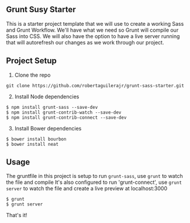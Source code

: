 ## Grunt Susy Starter 

This is a starter project template that we will use to create a working Sass and Grunt Workflow.  We'll have what we need so Grunt will compile our Sass into CSS.  We will also have the option to have a live server running that will autorefresh our changes as we work through our project.

## Project Setup  

1. Clone the repo 

~~~
git clone https://github.com/robertaguilerajr/grunt-sass-starter.git
~~~

2. Install Node dependencies 

~~~
$ npm install grunt-sass --save-dev
$ npm install grunt-contrib-watch --save-dev
$ npm install grunt-contrib-connect --save-dev
~~~

3. Install Bower dependencies

~~~
$ bower install bourbon
$ bower install neat
~~~

## Usage 

The gruntfile in this project is setup to run `grunt-sass`, use `grunt` to watch the file and compile
It's also configured to run 'grunt-connect', use `grunt server` to watch the file and create a live preview at localhost:3000

~~~
$ grunt
$ grunt server
~~~

That's it!
